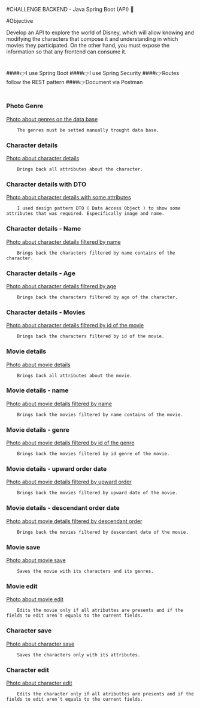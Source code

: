 #CHALLENGE BACKEND - Java Spring Boot (API) 🚀

#Objective

Develop an API to explore the world of Disney, which will allow knowing and modifying the characters that
compose it and understanding in which movies they participated. On the other hand, you must expose the
information so that any frontend can consume it.

#
####👉I use Spring Boot
####👉I use Spring Security
####👉Routes follow the REST pattern
####👉Document via Postman
#
### Photo Genre


[Photo about genres on the data base](C:\Users\user\Documents\Ada\ChallengeAlkemy\DocumentacionChallengeAlkemy/DB.png)

        The genres must be setted manually trought data base.

### Character details


[Photo about character details](C:\Users\user\Documents\Ada\ChallengeAlkemy\DocumentacionChallengeAlkemy/CharacterDetails.png)

        Brings back all attributes about the character.

### Character details with DTO


[Photo about character details with some attributes](C:\Users\user\Documents\Ada\ChallengeAlkemy\DocumentacionChallengeAlkemy/Characters.png)

        I used design pattern DTO ( Data Access Object ) to show some attributes that was required. Especifically image and name.


### Character details - Name


[Photo about character details filtered by name](C:\Users\user\Documents\Ada\ChallengeAlkemy\DocumentacionChallengeAlkemy/CharacterDetails-name.png)

        Brings back the characters filtered by name contains of the character.

### Character details - Age


[Photo about character details filtered by age](C:\Users\user\Documents\Ada\ChallengeAlkemy\DocumentacionChallengeAlkemy/CharacterDetails-age.png)

        Brings back the characters filtered by age of the character.

### Character details - Movies


[Photo about character details filtered by id of the movie](C:\Users\user\Documents\Ada\ChallengeAlkemy\DocumentacionChallengeAlkemy/CharacterDetails-movies.png)

        Brings back the characters filtered by id of the movie.

### Movie details


[Photo about movie details](C:\Users\user\Documents\Ada\ChallengeAlkemy\DocumentacionChallengeAlkemy/MovieDetails.png)

        Brings back all attributes about the movie.

### Movie details - name


[Photo about movie details filtered by name](C:\Users\user\Documents\Ada\ChallengeAlkemy\DocumentacionChallengeAlkemy/MovieDetails-name.png)

        Brings back the movies filtered by name contains of the movie.

### Movie details - genre


[Photo about movie details filtered by id of the genre](C:\Users\user\Documents\Ada\ChallengeAlkemy\DocumentacionChallengeAlkemy/MovieDetails-genre.png)

        Brings back the movies filtered by id genre of the movie.

### Movie details - upward order date


[Photo about movie details filtered by upward order](C:\Users\user\Documents\Ada\ChallengeAlkemy\DocumentacionChallengeAlkemy/MovieDetails-orderASC.png)

        Brings back the movies filtered by upward date of the movie.

### Movie details - descendant order date


[Photo about movie details filtered by descendant order](C:\Users\user\Documents\Ada\ChallengeAlkemy\DocumentacionChallengeAlkemy/MovieDetails-orderDESC.png)

        Brings back the movies filtered by descendant date of the movie.

### Movie save


[Photo about movie save](C:\Users\user\Documents\Ada\ChallengeAlkemy\DocumentacionChallengeAlkemy/SaveMovie.png)

        Saves the movie with its characters and its genres.

### Movie edit


[Photo about movie edit](C:\Users\user\Documents\Ada\ChallengeAlkemy\DocumentacionChallengeAlkemy/MovieDetails-editSuccess.png)

        Edits the movie only if all atributtes are presents and if the fields to edit aren´t equals to the current fields.


### Character save


[Photo about character save](C:\Users\user\Documents\Ada\ChallengeAlkemy\DocumentacionChallengeAlkemy/SaveCharacter.png)

        Saves the characters only with its attributes.

### Character edit


[Photo about character edit](C:\Users\user\Documents\Ada\ChallengeAlkemy\DocumentacionChallengeAlkemy/CharacterDetails-editSuccess.png)

        Edits the character only if all atributtes are presents and if the fields to edit aren´t equals to the current fields.
